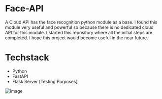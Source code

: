 # Face-API
A Cloud API has the face recognition python module as a base. I found this module very useful and powerful so because there is no dedicated cloud API for this module. I started this repository where all the initial steps are completed. I hope this project would become useful in the near future.
  
 # Techstack
 - Python
 -   FastAPI
 -   Flask Server [Testing Purposes]


![image](https://user-images.githubusercontent.com/90435317/174428344-6ef07d15-ccc5-4cfc-993c-fb563c9fc655.png)
